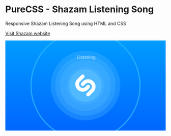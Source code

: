 # PureCSS - Shazam Listening Song
Responsive Shazam Listening Song using HTML and CSS

[Visit Shazam website](https://www.shazam.com)

<div align="center">
   <img src="screenshot.png" width="800" />
</div
